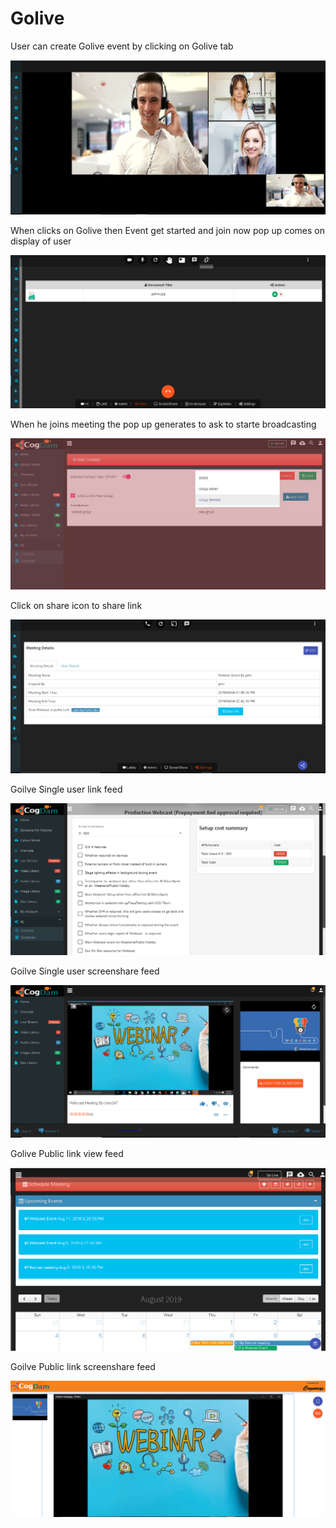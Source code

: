 # Golive

User can create Golive event by clicking on Golive tab 

![](.gitbook/assets/image%20%2849%29.png)

When clicks on Golive then Event get started and join now pop up comes on display of user

![](.gitbook/assets/image%20%28248%29.png)

When he joins meeting the pop up generates to ask to starte broadcasting 

![](.gitbook/assets/image%20%2843%29.png)

Click on share icon to share  link

![](.gitbook/assets/image%20%2818%29.png)

Goilve Single user link feed

![](.gitbook/assets/image%20%28165%29.png)

Goilve Single user screenshare feed

![](.gitbook/assets/microsoftteams-image-3.png)

Golive Public link view feed

![](.gitbook/assets/image%20%28177%29.png)

Goilve Public link screenshare feed

![](.gitbook/assets/microsoftteams-image-4.png)











